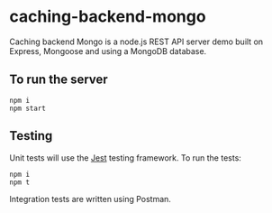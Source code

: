 # caching-backend-mongo

Caching backend Mongo is a node.js REST API server demo built on Express, Mongoose and using a MongoDB database.

## To run the server

```shell
npm i
npm start
```

## Testing

Unit tests will use the [Jest](https://jestjs.io/) testing framework. To run the tests:

```shell
npm i
npm t
```

Integration tests are written using Postman.